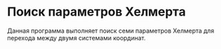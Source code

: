 # Поиск параметров Хелмерта

Данная программа выполняет поиск семи параметров Хелмерта для перехода между двумя системами координат.
